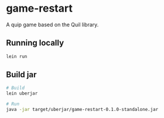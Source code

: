 # game-restart

A quip game based on the Quil library.

## Running locally

``` bash
lein run
```

## Build jar

``` bash
# Build
lein uberjar

# Run
java -jar target/uberjar/game-restart-0.1.0-standalone.jar
```
